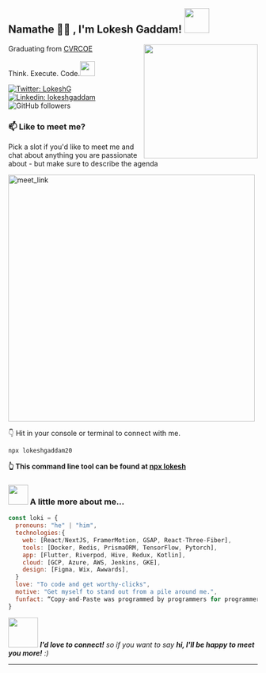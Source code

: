 <h2> Namathe 🙏🏻 , I'm Lokesh Gaddam! <img src="https://media.giphy.com/media/mGcNjsfWAjY5AEZNw6/giphy.gif" width="50"></h2>
<img align='right' src="https://media.giphy.com/media/v1.Y2lkPTc5MGI3NjExbWZkdGNoNG80ZTV2YnlkNXFwNzE4b2F1bGlzeG5mM3N3N2diYTFpdCZlcD12MV9pbnRlcm5hbF9naWZfYnlfaWQmY3Q9Zw/IHkILvQZ94BxMdBHp0/giphy.gif" width="230">
<p>Graduating from <a href="https://www.cvr.ac.in/">CVRCOE
</a><br><br>
  Think. Execute. Code.<img src="https://media.giphy.com/media/WUlplcMpOCEmTGBtBW/giphy.gif" width="30"> 
</p>

[![Twitter: LokeshG](https://img.shields.io/twitter/follow/LokeshGaddam20?style=social)](https://twitter.com/LokeshGaddam20)
[![Linkedin: lokeshgaddam](https://img.shields.io/badge/-gaddamlokesh-blue?style=flat-square&logo=Linkedin&logoColor=white&link=https://www.linkedin.com/in/gaddamlokesh/)](https://www.linkedin.com/in/gaddamlokesh/)
![GitHub followers](https://img.shields.io/github/followers/lokeshgaddam20?label=Follow&style=social)
### 📫 Like to meet me?

Pick a slot if you'd like to meet me and chat about anything you are passionate about - but make sure to describe the agenda

<a href="https://calendly.com/gaddamlokesh/1-hour-meet" target="_blank"><img width="498" alt="meet_link" src="https://github.com/lokeshgaddam20/lokeshgaddam20/assets/115930003/6cd0eead-dab9-42ca-baa7-0c10b55ee30f"></a>

👇 Hit in your console or terminal to connect with me.

```bash
npx lokeshgaddam20
```
**👆 This command line tool can be found at [npx lokesh](https://www.npmjs.com/package/lokeshgaddam20)**

### <img src="https://media.giphy.com/media/VgCDAzcKvsR6OM0uWg/giphy.gif" width="40"> A little more about me...  

```javascript
const loki = {
  pronouns: "he" | "him",
  technologies:{
    web: [React/NextJS, FramerMotion, GSAP, React-Three-Fiber],
    tools: [Docker, Redis, PrismaORM, TensorFlow, Pytorch],
    app: [Flutter, Riverpod, Hive, Redux, Kotlin],
    cloud: [GCP, Azure, AWS, Jenkins, GKE],
    design: [Figma, Wix, Awwards],
  }
  love: "To code and get worthy-clicks",
  motive: "Get myself to stand out from a pile around me.",
  funfact: “Copy-and-Paste was programmed by programmers for programmers actually.”
}
```

<img src="https://media.giphy.com/media/LnQjpWaON8nhr21vNW/giphy.gif" width="60"> <em><b>I'd love to connect!</b> so if you want to say <b>hi, I'll be happy to meet you more!</b> :)</em>

---
